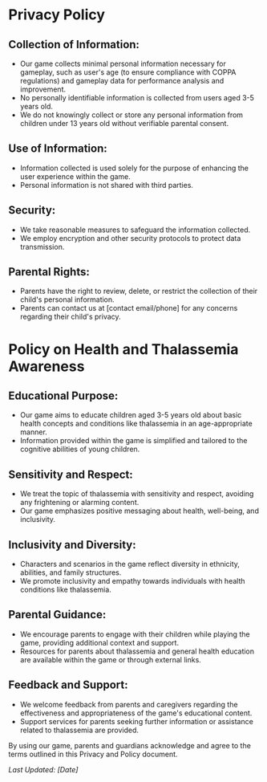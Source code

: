 # Privacy Policy

## Collection of Information:

- Our game collects minimal personal information necessary for gameplay, such as user's age (to ensure compliance with COPPA regulations) and gameplay data for performance analysis and improvement.
- No personally identifiable information is collected from users aged 3-5 years old.
- We do not knowingly collect or store any personal information from children under 13 years old without verifiable parental consent.

## Use of Information:

- Information collected is used solely for the purpose of enhancing the user experience within the game.
- Personal information is not shared with third parties.

## Security:

- We take reasonable measures to safeguard the information collected.
- We employ encryption and other security protocols to protect data transmission.

## Parental Rights:

- Parents have the right to review, delete, or restrict the collection of their child's personal information.
- Parents can contact us at [contact email/phone] for any concerns regarding their child's privacy.

# Policy on Health and Thalassemia Awareness

## Educational Purpose:

- Our game aims to educate children aged 3-5 years old about basic health concepts and conditions like thalassemia in an age-appropriate manner.
- Information provided within the game is simplified and tailored to the cognitive abilities of young children.

## Sensitivity and Respect:

- We treat the topic of thalassemia with sensitivity and respect, avoiding any frightening or alarming content.
- Our game emphasizes positive messaging about health, well-being, and inclusivity.

## Inclusivity and Diversity:

- Characters and scenarios in the game reflect diversity in ethnicity, abilities, and family structures.
- We promote inclusivity and empathy towards individuals with health conditions like thalassemia.

## Parental Guidance:

- We encourage parents to engage with their children while playing the game, providing additional context and support.
- Resources for parents about thalassemia and general health education are available within the game or through external links.

## Feedback and Support:

- We welcome feedback from parents and caregivers regarding the effectiveness and appropriateness of the game's educational content.
- Support services for parents seeking further information or assistance related to thalassemia are provided.

By using our game, parents and guardians acknowledge and agree to the terms outlined in this Privacy and Policy document.

_Last Updated: [Date]_

